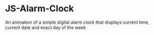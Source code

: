 # JS-Alarm-Clock
An animation of a simple digital alarm clock that displays current time, current date and exact day of the week
